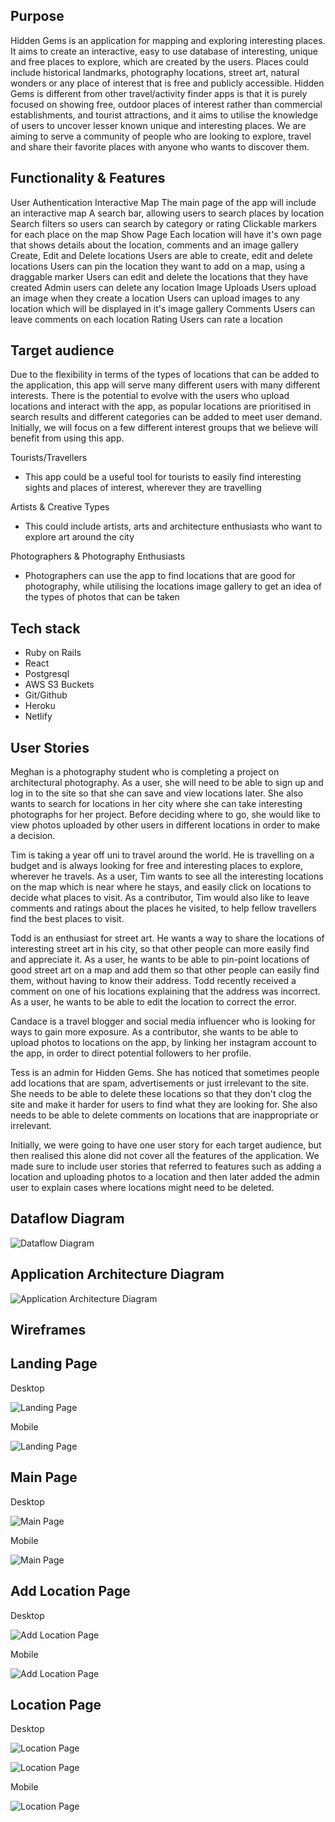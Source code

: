Purpose
---
Hidden Gems is an application for mapping and exploring interesting places. It aims to create an interactive, easy to use database of interesting, unique and free places to explore, which are created by the users. Places could include historical landmarks, photography locations, street art, natural wonders or any place of interest that is free and publicly accessible.
Hidden Gems is different from other travel/activity finder apps is that it is purely focused on showing free, outdoor places of interest rather than commercial establishments, and tourist attractions, and it aims to utilise the knowledge of users to uncover lesser known unique and interesting places.
We are aiming to serve a community of people who are looking to explore, travel and share their favorite places with anyone who wants to discover them.

Functionality & Features
---
User Authentication
Interactive Map
The main page of the app will include an interactive map
A search bar, allowing users to search places by location
Search filters so users can search by category or rating
Clickable markers for each place on the map
Show Page
Each location will have it's own page that shows details about the location, comments and an image gallery
Create, Edit and Delete locations
Users are able to create, edit and delete locations
Users can pin the location they want to add on a map, using a draggable marker
Users can edit and delete the locations that they have created
Admin users can delete any location
Image Uploads
Users upload an image when they create a location
Users can upload images to any location which will be displayed in it's image gallery
Comments
Users can leave comments on each location
Rating
Users can rate a location

Target audience
---
Due to the flexibility in terms of the types of locations that can be added to the application, this app will serve many different users with many different interests.
There is the potential to evolve with the users who upload locations and interact with the app, as popular locations are prioritised in search results and different categories can be added to meet user demand.
Initially, we will focus on a few different interest groups that we believe will benefit from using this app.

Tourists/Travellers

- This app could be a useful tool for tourists to easily find interesting sights and places of interest, wherever they are travelling

Artists & Creative Types
- This could include artists, arts and architecture enthusiasts who want to explore art around the city

Photographers & Photography Enthusiasts
- Photographers can use the app to find locations that are good for photography, while utilising the locations image gallery to get an idea of the types of photos that can be taken

Tech stack
---
- Ruby on Rails
- React
- Postgresql
- AWS S3 Buckets
- Git/Github
- Heroku
- Netlify

User Stories
---
Meghan is a photography student who is completing a project on architectural photography. As a user, she will need to be able to sign up and log in to the site so that she can save and view locations later. 
She also wants to search for locations in her city where she can take interesting photographs for her project. Before deciding where to go, she would like to view photos uploaded by other users in different locations in order to make a decision. 

Tim is taking a year off uni to travel around the world. He is travelling on a budget and is always looking for free and interesting places to explore, wherever he travels. 
As a user, Tim wants to see all the interesting locations on the map which is near where he stays, and easily click on locations to decide what places to visit. 
As a contributor, Tim would also like to leave comments and ratings about the places he visited, to help fellow travellers find the best places to visit.

Todd is an enthusiast for street art. He wants a way to share the locations of interesting street art in his city, so that other people can more easily find and appreciate it. 
As a user, he wants to be able to pin-point locations of good street art on a map and add them so that other people can easily find them, without having to know their address. 
Todd recently received a comment on one of his locations explaining that the address was incorrect. As a user, he wants to be able to edit the location to correct the error. 

Candace is a travel blogger and social media influencer who is looking for ways to gain more exposure. 
As a contributor, she wants to be able to upload photos to locations on the app, by linking her instagram account to the app, in order to direct potential followers to her profile.

Tess is an admin for Hidden Gems.
She has noticed that sometimes people add locations that are spam, advertisements or just irrelevant to the site. She needs to be able to delete these locations so that they don't clog the site and make it harder for users to find what they are looking for. She also needs to be able to delete comments on locations that are inappropriate or irrelevant.

Initially, we were  going to have one user story for each target audience, but then realised this alone did not cover all the features of the application. We made sure to include user stories that referred to features such as adding a location and uploading photos to a location and then later added the admin user to explain cases where locations might need to be deleted.

Dataflow Diagram
---
![Dataflow Diagram](./docs/dataflow-diagram.png)

Application Architecture Diagram
---

![Application Architecture Diagram](./docs/application-architecture-diagram.png)

Wireframes
---

Landing Page
---

Desktop

![Landing Page](./docs/wireframes/landingpage_desktop.png)

Mobile

![Landing Page](./docs/wireframes/landingpage_mobile.png)

Main Page
---

Desktop

![Main Page](./docs/wireframes/landingpage_desktop.png)

Mobile

![Main Page](./docs/wireframes/landingpage_mobile.png)

Add Location Page
---

Desktop

![Add Location Page](./docs/wireframes/addlocation_desktop.png)

Mobile

![Add Location Page](./docs/wireframes/addlocation_mobile.png)

Location Page
---

Desktop

![Location Page](./docs/wireframes/locationpage_desktop1.png)

![Location Page](./docs/wireframes/locationpage_desktop2.png)

Mobile

![Location Page](./docs/wireframes/locationpage_mobile.png)
